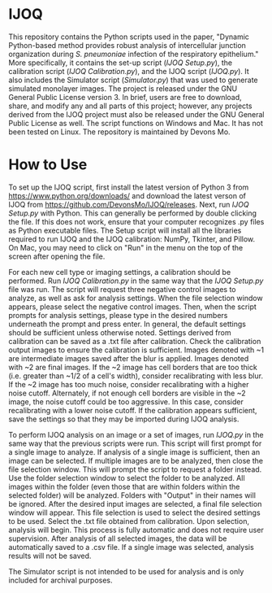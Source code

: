# IJOQ
This repository contains the Python scripts used in the paper, "Dynamic Python-based method provides robust analysis of intercellular junction organization during *S. pneumoniae* infection of the respiratory epithelium." More specifically, it contains the set-up script (*IJOQ Setup.py*), the calibration script (*IJOQ Calibration.py*), and the IJOQ script (*IJOQ.py*). It also includes the Simulator script (*Simulator.py*) that was used to generate simulated monolayer images. The project is released under the GNU General Public License version 3. In brief, users are free to download, share, and modify any and all parts of this project; however, any projects derived from the IJOQ project must also be released under the GNU General Public License as well. The script functions on Windows and Mac. It has not been tested on Linux. The repository is maintained by Devons Mo.

# How to Use

To set up the IJOQ script, first install the latest version of Python 3 from https://www.python.org/downloads/ and download the latest verson of IJOQ from https://github.com/DevonsMo/IJOQ/releases. Next, run *IJOQ Setup.py* with Python. This can generally be performed by double clicking the file. If this does not work, ensure that your computer recognizes .py files as Python executable files. The Setup script will install all the libraries required to run IJOQ and the IJOQ calibration: NumPy, Tkinter, and Pillow. On Mac, you may need to click on "Run" in the menu on the top of the screen after opening the file.

For each new cell type or imaging settings, a calibration should be performed. Run *IJOQ Calibration.py* in the same way that the *IJOQ Setup.py* file was run. The script will request three negative control images to analyze, as well as ask for analysis settings. When the file selection window appears, please select the negative control images. Then, when the script prompts for analysis settings, please type in the desired numbers underneath the prompt and press enter. In general, the default settings should be sufficient unless otherwise noted. Settings derived from calibration can be saved as a .txt file after calibration. Check the calibration output images to ensure the calibration is sufficient. Images denoted with ~1 are intermediate images saved after the blur is applied. Images denoted with ~2 are final images. If the ~2 image has cell borders that are too thick (i.e. greater than ~1/2 of a cell's width), consider recalibrating with less blur. If the ~2 image has too much noise, consider recalibrating with a higher noise cutoff. Alternately, if not enough cell borders are visible in the ~2 image, the noise cutoff could be too aggressive. In this case, consider recalibrating with a lower noise cutoff. If the calibration appears sufficient, save the settings so that they may be imported during IJOQ analysis.

To perform IJOQ analysis on an image or a set of images, run *IJOQ.py* in the same way that the previous scripts were run. This script will first prompt for a single image to analyze. If analysis of a single image is sufficient, then an image can be selected. If multiple images are to be analyzed, then close the file selection window. This will prompt the script to request a folder instead. Use the folder selection window to select the folder to be analyzed. All images within the folder (even those that are within folders within the selected folder) will be analyzed. Folders with "Output" in their names will be ignored. After the desired input images are selected, a final file selection window will appear. This file selection is used to select the desired settings to be used. Select the .txt file obtained from calibration. Upon selection, analysis will begin. This process is fully automatic and does not require user supervision. After analysis of all selected images, the data will be automatically saved to a .csv file. If a single image was selected, analysis results will not be saved.

The Simulator script is not intended to be used for analysis and is only included for archival purposes.
